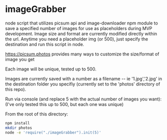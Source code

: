 # imageGrabber
node script that utilizes picsum api and image-downloader npm module to save a specified number of images for use as placeholders during MVP development.  Image size and format are currently modified directly within the url.  Anytime you need a placeholder img (or 500), just specify the destination and run this script in node.

https://picsum.photos provides many ways to customize the size/format of image you get

Each image will be unique, tested up to 500.

Images are currently saved with a number as a filename -- ie '1.jpg','2.jpg' in the destination folder you specifiy (currently set to the 'photos' directory of this repo).

Run via console (and replace 5 with the actual number of images you want):
(I've only tested this up to 500, but each one was unique)

From the root of this directory:
```sh
npm install
mkdir photos
node -e 'require("./imageGrabber").init(5)'
```